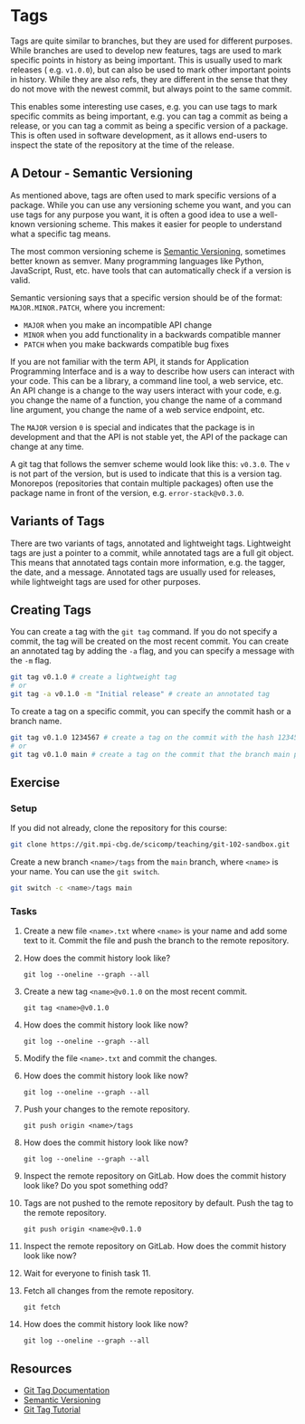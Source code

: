 # Tags

Tags are quite similar to branches, but they are used for different purposes. While branches are used to develop new
features, tags are used to mark specific points in history as being important. This is usually used to mark releases (
e.g. `v1.0.0`), but can also be used to mark other important points in history. While they are also refs, they are
different in the sense that they do not move with the newest commit, but always point to the same commit.

This enables some interesting use cases, e.g. you can use tags to mark specific commits as being important, e.g. you can
tag a commit as being a release, or you can tag a commit as being a specific version of a package. This is often used in
software development, as it allows end-users to inspect the state of the repository at the time of the release.

## A Detour - Semantic Versioning

As mentioned above, tags are often used to mark specific versions of a package. While you can use any versioning scheme
you want, and you can use tags for any purpose you want, it is often a good idea to use a well-known versioning scheme.
This makes it easier for people to understand what a specific tag means.

The most common versioning scheme is [Semantic Versioning](https://semver.org/), sometimes better known as semver. Many
programming languages like Python, JavaScript, Rust, etc. have tools that can automatically check if a version is valid.

Semantic versioning says that a specific version should be of the format: `MAJOR.MINOR.PATCH`, where you increment:

* `MAJOR` when you make an incompatible API change
* `MINOR` when you add functionality in a backwards compatible manner
* `PATCH` when you make backwards compatible bug fixes

If you are not familiar with the term API, it stands for Application Programming Interface and is a way to describe how
users can interact with your code. This can be a library, a command line tool, a web service, etc. An API change is a
change to the way users interact with your code, e.g. you change the name of a function, you change the name of a
command line argument, you change the name of a web service endpoint, etc.

The `MAJOR` version `0` is special and indicates that the package is in development and that the API is not stable yet,
the API of the package can change at any time.

A git tag that follows the semver scheme would look like this: `v0.3.0`. The `v` is not part of the version, but is used
to indicate that this is a version tag. Monorepos (repositories that contain multiple packages) often use the package
name in front of the version, e.g. `error-stack@v0.3.0`.

## Variants of Tags

There are two variants of tags, annotated and lightweight tags. Lightweight tags are just a pointer to a commit, while
annotated tags are a full git object. This means that annotated tags contain more information, e.g. the tagger, the
date, and a message. Annotated tags are usually used for releases, while lightweight tags are used for other purposes.

## Creating Tags

You can create a tag with the `git tag` command. If you do not specify a commit, the tag will be created on the most
recent commit. You can create an annotated tag by adding the `-a` flag, and you can specify a message with the `-m`
flag.

```bash
git tag v0.1.0 # create a lightweight tag
# or
git tag -a v0.1.0 -m "Initial release" # create an annotated tag
```

To create a tag on a specific commit, you can specify the commit hash or a branch name.

```bash
git tag v0.1.0 1234567 # create a tag on the commit with the hash 1234567
# or
git tag v0.1.0 main # create a tag on the commit that the branch main points to
```

## Exercise

### Setup

If you did not already, clone the repository for this course:

```bash
git clone https://git.mpi-cbg.de/scicomp/teaching/git-102-sandbox.git
```

Create a new branch `<name>/tags` from the `main` branch, where `<name>` is your name. You can use the `git switch`.

```bash
git switch -c <name>/tags main
```

### Tasks

1. Create a new file `<name>.txt` where `<name>` is your name and add some text to it. Commit the file and push the
   branch to the remote repository.

2. How does the commit history look like?

   ```bash,reveal
   git log --oneline --graph --all
   ```

3. Create a new tag `<name>@v0.1.0` on the most recent commit.

   ```bash,reveal
   git tag <name>@v0.1.0
   ```
   
4. How does the commit history look like now?

   ```bash,reveal
   git log --oneline --graph --all
   ```
   
5. Modify the file `<name>.txt` and commit the changes.

6. How does the commit history look like now?

   ```bash,reveal
   git log --oneline --graph --all
   ```
   
7. Push your changes to the remote repository.

   ```bash,reveal
   git push origin <name>/tags
   ```
   
8. How does the commit history look like now?

   ```bash,reveal
   git log --oneline --graph --all
   ```
   
9. Inspect the remote repository on GitLab. How does the commit history look like? Do you spot something odd?

10. Tags are not pushed to the remote repository by default. Push the tag to the remote repository.

    ```bash,reveal
    git push origin <name>@v0.1.0
    ```
    
11. Inspect the remote repository on GitLab. How does the commit history look like now?

12. Wait for everyone to finish task 11.

13. Fetch all changes from the remote repository.

    ```bash,reveal
    git fetch
    ```
    
14. How does the commit history look like now?

    ```bash,reveal
    git log --oneline --graph --all
    ```

## Resources

* [Git Tag Documentation](https://git-scm.com/docs/git-tag)
* [Semantic Versioning](https://semver.org/)
* [Git Tag Tutorial](https://www.atlassian.com/git/tutorials/inspecting-a-repository/git-tag)
